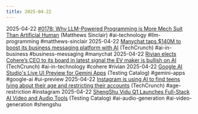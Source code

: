 ```yaml
---
title: 2025-04-22
---
```


2025-04-22 [#0178: Why LLM-Powered Programming is More Mech Suit Than Artificial Human](https://matthewsinclair.com/blog/0178-why-llm-powered-programming-is-more-mech-suit-than-artificial-human) (Matthews Sinclair) #ai-technology #llm-programming #matthews-sinclair
2025-04-22 [Manychat taps $140M to boost its business messaging platform with AI](https://techcrunch.com/2025/04/22/manychat-taps-140m-to-boost-its-business-messaging-platform-with-ai/) (TechCrunch) #ai-in-business #business-messaging #manychat
2025-04-22 [Rivian elects Cohere’s CEO to its board in latest signal the EV maker is bullish on AI](https://techcrunch.com/2025/04/21/rivian-elects-coheres-ceo-to-its-board-in-latest-signal-the-ev-maker-is-bullish-on-ai/) (TechCrunch) #ai-in-technology #cohere #rivian
2025-04-22 [Google AI Studio's Live UI Preview for Gemini Apps](https://www.testingcatalog.com/google-ai-studio-experiments-with-live-ui-preview-for-gemini-apps/) (Testing Catalog) #gemini-apps #google-ai #ui-preview
2025-04-22 [Instagram is using AI to find teens lying about their age and restricting their accounts](https://techcrunch.com/2025/04/21/instagram-is-using-ai-to-find-teens-lying-about-their-age-and-restricting-their-accounts/) (TechCrunch) #age-restriction #instagram
2025-04-22 [ShengShu Vidu Q1 Launches Full-Stack AI Video and Audio Tools](https://www.testingcatalog.com/shengshu-rolls-out-vidu-q1-with-full-stack-ai-video-and-audio-generation-tools/) (Testing Catalog) #ai-audio-generation #ai-video-generation #shengshu
